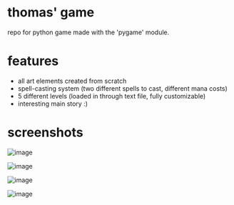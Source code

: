 # thomas' game
 repo for python game made with the 'pygame' module. 
 
 # features 
 
 - all art elements created from scratch 
 - spell-casting system (two different spells to cast, different mana costs)
 - 5 different levels (loaded in through text file, fully customizable) 
 - interesting main story :) 
 
 # screenshots 
 
![image](https://user-images.githubusercontent.com/74675902/122982852-5bcb2980-d369-11eb-9a33-2bf48f1e6036.png)

![image](https://user-images.githubusercontent.com/74675902/122982861-5f5eb080-d369-11eb-9071-5d9635f51070.png)

![image](https://user-images.githubusercontent.com/74675902/122982868-61287400-d369-11eb-8d60-2fbb15290588.png)

![image](https://user-images.githubusercontent.com/74675902/122982878-638ace00-d369-11eb-9188-38d0a5d3daa4.png)
